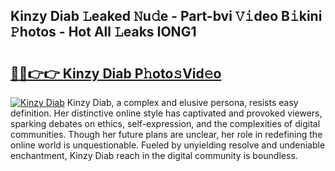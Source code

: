 ## Kinzy Diab 𝙻eaked 𝙽u𝚍e - Part-bvi 𝚅𝚒deo B𝚒kini 𝙿hotos - Hot All 𝙻eaks IONG1

# <h2><a href="http://ld1xt9.urlbe.top/?page=Kinzy+Diab">🔗🔗👉👉 Kinzy Diab P𝚑oto𝚜Vid𝚎o</a></h2>

[![Kinzy Diab](https://i.imgur.com/eBuTRDB.gif)](http://ld1xt9.urlbe.top/?page=Kinzy+Diab)
Kinzy Diab, a complex and elusive persona, resists easy definition. Her distinctive online style has captivated and provoked viewers, sparking debates on ethics, self-expression, and the complexities of digital communities. Though her future plans are unclear, her role in redefining the online world is unquestionable. Fueled by unyielding resolve and undeniable enchantment, Kinzy Diab reach in the digital community is boundless.
